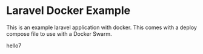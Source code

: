 # Laravel Docker Example

This is an example laravel application with docker.  This comes with a
deploy compose file to use with a Docker Swarm.

hello7